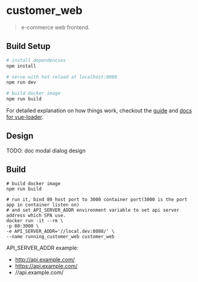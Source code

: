 # customer_web

> e-commerce web frontend.

## Build Setup

``` bash
# install dependencies
npm install

# serve with hot reload at localhost:8080
npm run dev

# build docker image
npm run build
```

For detailed explanation on how things work, checkout the [guide](http://vuejs-templates.github.io/webpack/) and [docs for vue-loader](http://vuejs.github.io/vue-loader).

## Design

TODO: doc modal dialog design

## Build

```
# build docker image
npm run build

# run it, bind 80 host port to 3000 container port(3000 is the port app in container listen on)
# and set API_SERVER_ADDR environment variable to set api server address which SPA use.
docker run -it --rm \
-p 80:3000 \
-e API_SERVER_ADDR='//local.dev:8088/' \
--name running_customer_web customer_web
```

API_SERVER_ADDR example:
- http://api.example.com/
- https://api.example.com/
- //api.example.com/
